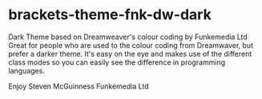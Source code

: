# brackets-theme-fnk-dw-dark
Dark Theme based on Dreamweaver's colour coding by Funkemedia Ltd
Great for people who are used to the colour coding from Dreamwaver, but prefer a darker theme.
It's easy on the eye and makes use of the different class modes so you can easily see the difference in programming languages.

Enjoy
Steven McGuinness
Funkemedia Ltd

